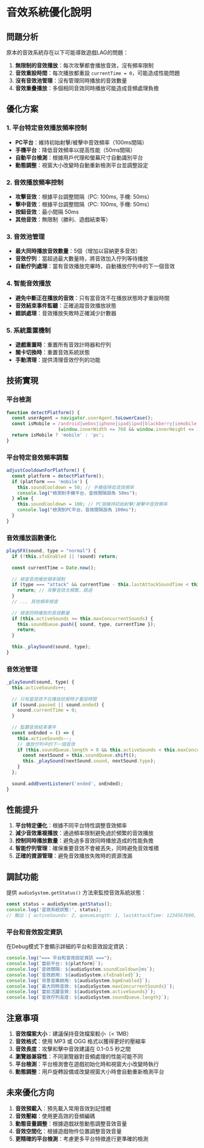 # 音效系統優化說明

## 問題分析

原本的音效系統存在以下可能導致遊戲LAG的問題：

1. **無限制的音效播放**：每次攻擊都會播放音效，沒有頻率限制
2. **音效重設時間**：每次播放都重設 `currentTime = 0`，可能造成性能問題
3. **沒有音效池管理**：沒有管理同時播放的音效數量
4. **音效重疊播放**：多個相同音效同時播放可能造成音頻處理負擔

## 優化方案

### 1. 平台特定音效播放頻率控制

- **PC平台**：維持初始射擊/被擊中音效頻率（100ms間隔）
- **手機平台**：降低音效頻率以提高性能（50ms間隔）
- **自動平台檢測**：根據用戶代理和螢幕尺寸自動識別平台
- **動態調整**：視窗大小改變時自動重新檢測平台並調整設定

### 2. 音效播放頻率控制

- **攻擊音效**：根據平台調整間隔（PC: 100ms, 手機: 50ms）
- **擊中音效**：根據平台調整間隔（PC: 100ms, 手機: 50ms）
- **按鈕音效**：最小間隔 50ms
- **其他音效**：無限制（勝利、遊戲結束等）

### 3. 音效池管理

- **最大同時播放音效數量**：5個（增加以容納更多音效）
- **音效佇列**：當超過最大數量時，將音效加入佇列等待播放
- **自動佇列處理**：當有音效播放完畢時，自動播放佇列中的下一個音效

### 4. 智能音效播放

- **避免中斷正在播放的音效**：只有當音效不在播放狀態時才重設時間
- **音效結束事件監聽**：正確追蹤音效播放狀態
- **錯誤處理**：音效播放失敗時正確減少計數器

### 5. 系統重置機制

- **遊戲重置時**：重置所有音效計時器和佇列
- **關卡切換時**：重置音效系統狀態
- **手動清理**：提供清理音效佇列的功能

## 技術實現

### 平台檢測

```javascript
function detectPlatform() {
  const userAgent = navigator.userAgent.toLowerCase();
  const isMobile = /android|webos|iphone|ipad|ipod|blackberry|iemobile|opera mini/i.test(userAgent) || 
                   (window.innerWidth <= 768 && window.innerHeight <= 1024);
  return isMobile ? 'mobile' : 'pc';
}
```

### 平台特定音效頻率調整

```javascript
adjustCooldownForPlatform() {
  const platform = detectPlatform();
  if (platform === 'mobile') {
    this.soundCooldown = 50; // 手機版降低音效頻率
    console.log("檢測到手機平台，音效間隔設為 50ms");
  } else {
    this.soundCooldown = 100; // PC版維持初始射擊/被擊中音效頻率
    console.log("檢測到PC平台，音效間隔設為 100ms");
  }
}
```

### 音效播放函數優化

```javascript
playSFX(sound, type = "normal") {
  if (!this.sfxEnabled || !sound) return;
  
  const currentTime = Date.now();
  
  // 檢查音效播放頻率限制
  if (type === "attack" && currentTime - this.lastAttackSoundTime < this.soundCooldown) {
    return; // 攻擊音效太頻繁，跳過
  }
  // ... 其他頻率檢查
  
  // 檢查同時播放的音效數量
  if (this.activeSounds >= this.maxConcurrentSounds) {
    this.soundQueue.push({ sound, type, currentTime });
    return;
  }
  
  this._playSound(sound, type);
}
```

### 音效池管理

```javascript
_playSound(sound, type) {
  this.activeSounds++;
  
  // 只有當音效不在播放狀態時才重設時間
  if (sound.paused || sound.ended) {
    sound.currentTime = 0;
  }
  
  // 監聽音效結束事件
  const onEnded = () => {
    this.activeSounds--;
    // 播放佇列中的下一個音效
    if (this.soundQueue.length > 0 && this.activeSounds < this.maxConcurrentSounds) {
      const nextSound = this.soundQueue.shift();
      this._playSound(nextSound.sound, nextSound.type);
    }
  };
  
  sound.addEventListener('ended', onEnded);
}
```

## 性能提升

1. **平台特定優化**：根據不同平台特性調整音效頻率
2. **減少音效重複播放**：通過頻率限制避免過於頻繁的音效播放
3. **控制同時播放數量**：避免過多音效同時播放造成的性能負擔
4. **智能佇列管理**：確保重要音效不會被丟失，同時避免音效堆積
5. **正確的資源管理**：避免音效播放失敗時的資源洩漏

## 調試功能

提供 `audioSystem.getStatus()` 方法來監控音效系統狀態：

```javascript
const status = audioSystem.getStatus();
console.log('音效系統狀態:', status);
// 輸出：{ activeSounds: 2, queueLength: 1, lastAttackTime: 1234567890, ... }
```

### 平台和音效設定資訊

在Debug模式下會顯示詳細的平台和音效設定資訊：

```javascript
console.log("=== 平台和音效設定資訊 ===");
console.log(`當前平台: ${platform}`);
console.log(`音效間隔: ${audioSystem.soundCooldown}ms`);
console.log(`音效啟用: ${audioSystem.sfxEnabled}`);
console.log(`背景音樂啟用: ${audioSystem.bgmEnabled}`);
console.log(`最大同時音效: ${audioSystem.maxConcurrentSounds}`);
console.log(`當前活躍音效: ${audioSystem.activeSounds}`);
console.log(`音效佇列長度: ${audioSystem.soundQueue.length}`);
```

## 注意事項

1. **音效檔案大小**：建議保持音效檔案較小（< 1MB）
2. **音效格式**：使用 MP3 或 OGG 格式以獲得更好的壓縮率
3. **音效長度**：攻擊和擊中音效建議在 0.1-0.5 秒之間
4. **瀏覽器兼容性**：不同瀏覽器對音頻處理的性能可能不同
5. **平台檢測**：平台檢測會在遊戲初始化時和視窗大小改變時執行
6. **動態調整**：用戶旋轉設備或改變視窗大小時會自動重新檢測平台

## 未來優化方向

1. **音效預載入**：預先載入常用音效到記憶體
2. **音效壓縮**：使用更高效的音頻編碼
3. **動態音量調整**：根據遊戲狀態動態調整音效音量
4. **音效空間化**：根據遊戲物件位置調整音效音量
5. **更精確的平台檢測**：考慮更多平台特徵進行更準確的檢測 
